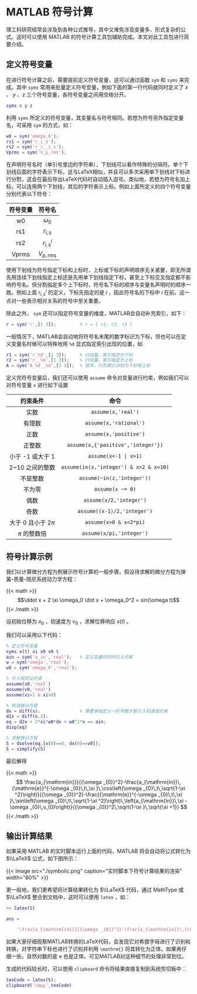 # MATLAB 符号计算


理工科研究经常会涉及到各种公式推导，其中又难免涉及变量多、形式复杂的公式。这时可以使用 MATLAB 的符号计算工具包辅助完成。本文对此工具包进行简要介绍。

<!--more-->


## 定义符号变量

在进行符号计算之前，需要提前定义符号变量，这可以通过函数 `sym` 和 `syms` 来完成。其中 `syms` 常用来批量定义符号变量，例如下面的第一行代码就同时定义了 $x$ 、 $y$ 、$z$ 三个符号变量，各符号变量之间用空格分开。

``` matlab
syms x y z
```

利用 `syms` 所定义的符号变量，其变量名与符号相同。若想为符号另外指定变量名，可采用 `sym` 的方式，如：

``` matlab
w0 = sym('omega_0');
rs1 = sym('r_i_s');
rs2 = sym('r_i__i_s');
Vprms = sym('V_p_rms');
```

在声明符号名时（单引号里边的字符串），下划线可以看作特殊的分隔符。单个下划线后面的字符表示下标，这与LaTeX相似，并且可以多次采用单下划线对下标进行分割，这会在最后导出LaTeX代码时自动插入逗号。类似地，若想为符号名加上标，可以连用两个下划线，其后的字符表示上标。例如上面所定义的四个符号变量分别代表以下符号：

| 符号变量 |        符号名        |
|:--------:|:--------------------:|
|    w0    |    $\omega _{0}$     |
|   rs1    |      $r_{i,s}$       |
|   rs2    |    $r_{i,s}^{i}$     |
|  Vprms   | $V_{p,\mathrm{rms}}$ |

使用下划线为符号指定下标和上标时，上标或下标的声明顺序无关紧要，即无所谓先用连续下划线指定上标还是先用单下划线指定下标，甚至上下标交叉指定都不影响符号名。但分割指定多个上下标时，符号名下标的顺序与变量名声明时的顺序一致。例如上面 $r_{i,s}^{i}$ 的定义，下标先指定的是 $i$ ，因此符号名的下标中 $i$ 在前。这一点对一些表示相对关系的符号中至关重要。

除此之外， `sym` 还可以指定符号变量的维度，MATLAB会自动补充索引，如下：

``` matlab
r = sym('r',[1 3]);         % r = [ r1, r2, r3 ]
```

一般情况下，MATLAB会自动地将符号名末尾的数字标识为下标，但也可以在定义变量名时候可以特殊地用 `%d` 显式指定索引出现的位置，如

``` matlab
r1 = sym('r_%d',[1 3]);     % 行向量，索引指定为下标
r2 = sym('r__%d',[1 3]);    % 行向量，索引指定为上标
A = sym('A_%d__%d',[3 3]);  % 矩阵，行列索引分别为下标和上标
```

定义完符号变量后，我们还可以使用 `assume` 命令对变量进行约束，例如我们可以对符号变量 `x` 进行如下设置


|       约束条件       |                  命令                  |
|:------------------:|:----------------------------------------:|
|         实数         |           `assume(x,'real')`           |
|        有理数        |         `assume(x,'rational')`         |
|         正数         |         `assume(x,'positive')`         |
|        正整数        |   `assume(x,{'positive','integer'})`   |
|   小于 -1 或大于 1   |          `assume(x<-1 \| x>1)`          |
|   2\~10 之间的整数   | `assume(in(x,'integer') & x>2 & x<10)` |
|       不是整数       |       `assume(~in(z,'integer'))`       |
|        不为零        |            `assume(x ~= 0)`            |
|         偶数         |        `assume(x/2,'integer')`         |
|         奇数         |      `assume((x-1)/2,'integer')`       |
| 大于 0 且小于 $2\pi$ |         `assume(x>0 & x<2*pi)`         |
|    $\pi$ 的整数倍    |        `assume(x/pi,'integer')`        |


## 符号计算示例

我们以计算微分方程为例展示符号计算的一般步骤。假设待求解的微分方程为弹簧-质量-阻尼系统动力学方程：

{{< math >}}$$\ddot x + 2 \xi \omega_0 \dot x + \omega_0^2 = sin(\omega t)$${{< /math >}}

设初始位移为 $x_0$ ，初速度为 $v_0$ ，求解位移响应 $x(t)$ 。

我们可以采用以下代码：

``` matlab
% 定义符号变量
syms x(t) xi x0 v0 t
ain = sym('a_in','real');   % 定义变量的同时引入约束
w = sym('omega','real');
w0 = sym('omega_0','real');

% 引入阻尼比约束
assume(x0,'real')
assume(v0,'real')
assume(xi<1 & xi>0)

% 构造微分方程
dx = diff(x);               % 需要单独定义一阶导数才能引入初速度约束
d2x = diff(x,2);
eq = d2x + 2*xi*w0*dx + w0^2*x == ain;
disp(eq)

% 求解微分方程
S = dsolve(eq,[x(0)==0, dx(0)==v0]);
S = simplify(S)
```

最后解得

{{< math >}}$$
\frac{a_{\mathrm{in}}}{{\omega _{0}}^2}-\frac{a_{\mathrm{in}}\,{\mathrm{e}}^{-\omega _{0}\,t\,\xi }\,\cos\left(\omega _{0}\,t\,\sqrt{1-\xi ^2}\right)}{{\omega _{0}}^2}-\frac{{\mathrm{e}}^{-\omega _{0}\,t\,\xi }\,\sin\left(\omega _{0}\,t\,\sqrt{1-\xi ^2}\right)\,\left(a_{\mathrm{in}}\,\xi -\omega _{0}\,v_{0}\right)}{{\omega _{0}}^2\,\sqrt{1-\xi }\,\sqrt{\xi +1}}
$${{< /math >}}

## 输出计算结果

如果采用 MATLAB 的实时脚本运行上面的代码，MATLAB 将会自动将公式转化为 $\\LaTeX$ 公式，如下图所示：

{{< image src="./symbolic.png" caption="实时脚本下符号计算结果的渲染" width="80%" >}}

更一般地，我们更希望将计算结果转化为 $\\LaTeX$ 代码，通过 MathType 或 $\\LaTeX$ 整合到文档中，这时可以使用 `latex` ，如：

``` matlab
>> latex(S)

ans =

    '\frac{a_{\mathrm{in}}}{{\omega _{0}}^2}-\frac{a_{\mathrm{in}}\,{\mathrm{e}}^{-\omega _{0}\,t\,\xi }\,\cos\left(\omega _{0}\,t\,\sqrt{1-\xi ^2}\right)}{{\omega _{0}}^2}-\frac{{\mathrm{e}}^{-\omega _{0}\,t\,\xi }\,\sin\left(\omega _{0}\,t\,\sqrt{1-\xi ^2}\right)\,\left(a_{\mathrm{in}}\,\xi -\omega _{0}\,v_{0}\right)}{{\omega _{0}}^2\,\sqrt{1-\xi }\,\sqrt{\xi +1}}'
```

如果大家仔细观察MATLAB转换的LaTeX代码，会发现它对希腊字母进行了识别和转换，对字符串下标也进行了识别并利用 `\mathrm{}` 将其转化为正体。如果再仔细一些，自然对数的底 $\mathrm{e}$ 也是正体。可见MATLAB对这种细节的处理非常到位。

生成的代码较长时，可以使用 `clipboard` 命令将结果直接复制到系统剪切板中：

``` matlab
texCode = latex(S);
clipboard('copy',texCode)
```

